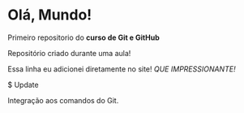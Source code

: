 # Olá, Mundo!
Primeiro repositorio do **curso de Git e GitHub**

Repositório criado durante uma aula!

Essa linha eu adicionei diretamente no site!   *QUE IMPRESSIONANTE!*

$ Update

Integração aos comandos do Git.
